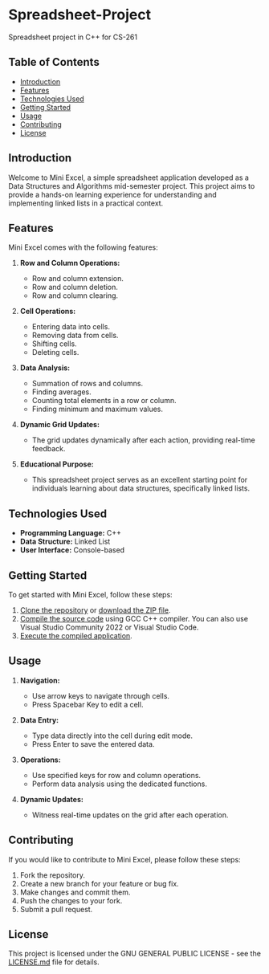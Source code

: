 # Spreadsheet-Project
Spreadsheet project in C++ for CS-261

## Table of Contents
- [Introduction](#introduction)
- [Features](#features)
- [Technologies Used](#technologies-used)
- [Getting Started](#getting-started)
- [Usage](#usage)
- [Contributing](#contributing)
- [License](#license)

## Introduction

Welcome to Mini Excel, a simple spreadsheet application developed as a Data Structures and Algorithms mid-semester project. This project aims to provide a hands-on learning experience for understanding and implementing linked lists in a practical context.

## Features

Mini Excel comes with the following features:

1. **Row and Column Operations:**
    - Row and column extension.
    - Row and column deletion.
    - Row and column clearing.

2. **Cell Operations:**
    - Entering data into cells.
    - Removing data from cells.
    - Shifting cells.
    - Deleting cells.

3. **Data Analysis:**
    - Summation of rows and columns.
    - Finding averages.
    - Counting total elements in a row or column.
    - Finding minimum and maximum values.

4. **Dynamic Grid Updates:**
    - The grid updates dynamically after each action, providing real-time feedback.

5. **Educational Purpose:**
    - This spreadsheet project serves as an excellent starting point for individuals learning about data structures, specifically linked lists.

## Technologies Used

- **Programming Language:** C++
- **Data Structure:** Linked List
- **User Interface:** Console-based

## Getting Started

To get started with Mini Excel, follow these steps:

1. [Clone the repository](#) or [download the ZIP file](#).
2. [Compile the source code](#) using GCC C++ compiler. You can also use Visual Studio Community 2022 or Visual Studio Code.
3. [Execute the compiled application](#).

## Usage

1. **Navigation:**
    - Use arrow keys to navigate through cells.
    - Press Spacebar Key to edit a cell.

2. **Data Entry:**
    - Type data directly into the cell during edit mode.
    - Press Enter to save the entered data.

3. **Operations:**
    - Use specified keys for row and column operations.
    - Perform data analysis using the dedicated functions.

4. **Dynamic Updates:**
    - Witness real-time updates on the grid after each operation.

## Contributing

If you would like to contribute to Mini Excel, please follow these steps:

1. Fork the repository.
2. Create a new branch for your feature or bug fix.
3. Make changes and commit them.
4. Push the changes to your fork.
5. Submit a pull request.

## License

This project is licensed under the GNU GENERAL PUBLIC LICENSE - see the [LICENSE.md](LICENSE.md) file for details.
